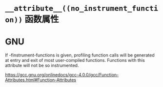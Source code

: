 # `__attribute__((no_instrument_function))` 函数属性

# GNU

If -finstrument-functions is given, profiling function calls will be generated at entry and exit of most user-compiled functions.  Functions with this attribute will not be so instrumented.      

https://gcc.gnu.org/onlinedocs/gcc-4.0.0/gcc/Function-Attributes.html#Function-Attributes